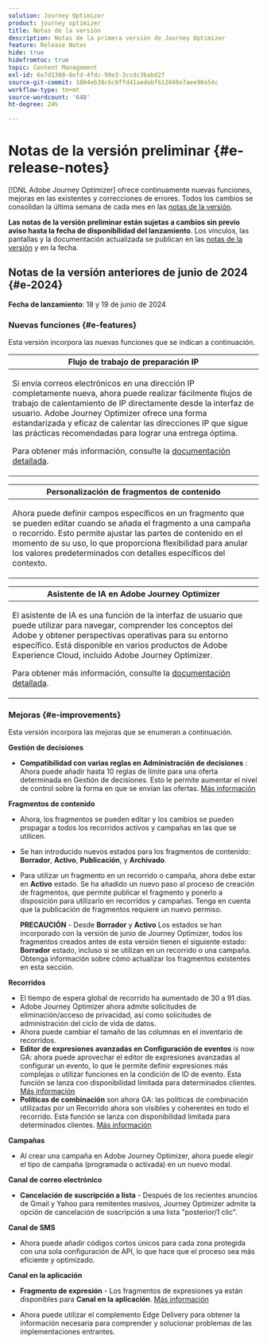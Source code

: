 ```yaml
---
solution: Journey Optimizer
product: journey optimizer
title: Notas de la versión
description: Notas de la primera versión de Journey Optimizer
feature: Release Notes
hide: true
hidefromtoc: true
topic: Content Management
exl-id: 6e7d1300-8efd-4fdc-90e3-3ccdc3babd2f
source-git-commit: 1804eb38c6c0ffd41aedebf612048e7aee90a54c
workflow-type: tm+mt
source-wordcount: '648'
ht-degree: 24%

---
```


# Notas de la versión preliminar {#e-release-notes}

[!DNL Adobe Journey Optimizer] ofrece continuamente nuevas funciones, mejoras en las existentes y correcciones de errores. Todos los cambios se consolidan la última semana de cada mes en las [notas de la versión](release-notes.md).

**Las notas de la versión preliminar están sujetas a cambios sin previo aviso hasta la fecha de disponibilidad del lanzamiento**. Los vínculos, las pantallas y la documentación actualizada se publican en las [notas de la versión](release-notes.md) y en la fecha.

## Notas de la versión anteriores de junio de 2024 {#e-2024}

**Fecha de lanzamiento**: 18 y 19 de junio de 2024

### Nuevas funciones {#e-features}

Esta versión incorpora las nuevas funciones que se indican a continuación.

<table>
<thead>
<tr>
<th><strong>Flujo de trabajo de preparación IP</strong><br/></th>
</tr>
</thead>
<tbody>
<tr>
<td>
<p>Si envía correos electrónicos en una dirección IP completamente nueva, ahora puede realizar fácilmente flujos de trabajo de calentamiento de IP directamente desde la interfaz de usuario. Adobe Journey Optimizer ofrece una forma estandarizada y eficaz de calentar las direcciones IP que sigue las prácticas recomendadas para lograr una entrega óptima.</p>
<p>Para obtener más información, consulte la <a href="../configuration/ip-warmup-gs.md">documentación detallada</a>.</p>
</td>
</tr>
</tbody>
</table>


<table>
<thead>
<tr>
<th><strong>Personalización de fragmentos de contenido</strong><br/></th>
</tr>
</thead>
<tbody>
<tr>
<td>
<p>Ahora puede definir campos específicos en un fragmento que se pueden editar cuando se añada el fragmento a una campaña o recorrido. Esto permite ajustar las partes de contenido en el momento de su uso, lo que proporciona flexibilidad para anular los valores predeterminados con detalles específicos del contexto.</p>
<!--p>For more information, refer to the <a href="../configuration/ip-warmup-gs.md">detailed documentation</a>.</p-->
</td>
</tr>
</tbody>
</table>


<table>
<thead>
<tr>
<th><strong>Asistente de IA en Adobe Journey Optimizer</strong><br/></th>
</tr>
</thead>
<tbody>
<tr>
<td>
<p>El asistente de IA es una función de la interfaz de usuario que puede utilizar para navegar, comprender los conceptos del Adobe y obtener perspectivas operativas para su entorno específico. Está disponible en varios productos de Adobe Experience Cloud, incluido Adobe Journey Optimizer.</p>
<p>Para obtener más información, consulte la <a href="../start/ai-assistant.md">documentación detallada</a>.</p>
</td>
</tr>
</tbody>
</table>


<!--table>
<thead>
<tr>
<th><strong>Reporting with Customer Journey Analytics (Beta)</strong><br/></th>
</tr>
</thead>
<tbody>
<tr>
<td>
<p>Journey Optimizer reporting is now fully integrated with Customer Journey Analytics capabilities, standardizing reporting across both platforms and improving data consistency and reliability. This seamless integration between Journey Optimizer and Customer Journey Analytics provides a clearer view of performance metrics, enabling users to make more informed decisions.</p>
</td>
</tr>
</tbody>
</table-->


<!--table>
<thead>
<tr>
<th><strong>Multilingual messages in journeys and campaigns  (Limited Availability)</strong><br/></th>
</tr>
</thead>
<tbody>
<tr>
<td>
<p>You can now effortlessly create content in multiple languages within a single campaign or journey. With this feature, you can switch between languages when editing your campaign or your journey, streamlining the entire editing process and improving your capability to efficiently manage multilingual content.</p>
</td>
</tr>
</tbody>
</table-->


<!--table>
<thead>
<tr>
<th><strong>Experimentation in journeys (Limited Availability)</strong><br/></th>
</tr>
</thead>
<tbody>
<tr>
<td>
<p>Already available in campaigns, Adobe Journey Optimizer now supports experiments in journeys. Experiments are randomized trials, which in the context of online testing, means that you expose some randomly selected users to a given variation of a message, and another randomly selected set of users to some other variation or treatment. After exposure, you can then measure the outcome metrics you are interested in, such as opens of emails, subscriptions, or purchases.</p>
</td>
</tr>
</tbody>
</table-->



<!--table>
<thead>
<tr>
<th><strong>Extended personalization data - Beta</strong><br/></th>
</tr>
</thead>
<tbody>
<tr>
<td>
<p>You can now lookup and fetch data values within Adobe Experience Platform datasets, and use these values to build conditions in Adobe Journey Optimizer. You can leverage data from a lookup dataset when a relationship has been defined using an attribute inside of an array of objects. You can specify non-profile enabled datasets for lookup. Once enabled, you can use a profile attribute as a join key to the specified dataset to retrive further data for personalization.</p>
<p>This capability is currently available as a public beta.</p>
</td>
</tr>
</tbody>
</table-->

### Mejoras {#e-improvements}

Esta versión incorpora las mejoras que se enumeran a continuación.


**Gestión de decisiones**

* **Compatibilidad con varias reglas en Administración de decisiones** : Ahora puede añadir hasta 10 reglas de límite para una oferta determinada en Gestión de decisiones. Esto le permite aumentar el nivel de control sobre la forma en que se envían las ofertas. [Más información](../offers/offer-library/add-constraints.md#capping)

<!--* **Audits** - The **Change log** tab allowing you to see all the changes that have been made to an offer or a decision has been removed. Changes related to offers and decisions can now be seen in the **Audits** menu. -->

**Fragmentos de contenido**

* Ahora, los fragmentos se pueden editar y los cambios se pueden propagar a todos los recorridos activos y campañas en las que se utilicen.
* Se han introducido nuevos estados para los fragmentos de contenido: **Borrador**, **Activo**, **Publicación**, y **Archivado**.
* Para utilizar un fragmento en un recorrido o campaña, ahora debe estar en **Activo** estado. Se ha añadido un nuevo paso al proceso de creación de fragmentos, que permite publicar el fragmento y ponerlo a disposición para utilizarlo en recorridos y campañas. Tenga en cuenta que la publicación de fragmentos requiere un nuevo permiso.

  **PRECAUCIÓN** - Desde **Borrador** y **Activo** Los estados se han incorporado con la versión de junio de Journey Optimizer, todos los fragmentos creados antes de esta versión tienen el siguiente estado: **Borrador** estado, incluso si se utilizan en un recorrido o una campaña. Obtenga información sobre cómo actualizar los fragmentos existentes en esta sección.

**Recorridos**

* El tiempo de espera global de recorrido ha aumentado de 30 a 91 días.
* Adobe Journey Optimizer ahora admite solicitudes de eliminación/acceso de privacidad, así como solicitudes de administración del ciclo de vida de datos.
* Ahora puede cambiar el tamaño de las columnas en el inventario de recorridos.
* **Editor de expresiones avanzadas en Configuración de eventos** is now GA: ahora puede aprovechar el editor de expresiones avanzadas al configurar un evento, lo que le permite definir expresiones más complejas o utilizar funciones en la condición de ID de evento. Esta función se lanza con disponibilidad limitada para determinados clientes. [Más información](../event/about-creating.md)
* **Políticas de combinación** son ahora GA: las políticas de combinación utilizadas por un Recorrido ahora son visibles y coherentes en todo el recorrido. Esta función se lanza con disponibilidad limitada para determinados clientes. [Más información](../building-journeys/journey-gs.md#merge-policies)



**Campañas**

* Al crear una campaña en Adobe Journey Optimizer, ahora puede elegir el tipo de campaña (programada o activada) en un nuevo modal.

**Canal de correo electrónico**

* **Cancelación de suscripción a lista** - Después de los recientes anuncios de Gmail y Yahoo para remitentes masivos, Journey Optimizer admite la opción de cancelación de suscripción a una lista &quot;posterior/1 clic&quot;. <!--Refer to the following pages: [Email opt-out management](../email/email-opt-out.md#unsubscribe-header) and [Configure email settings](../email/email-settings.md#list-unsubscribe)-->


**Canal de SMS**

* Ahora puede añadir códigos cortos únicos para cada zona protegida con una sola configuración de API, lo que hace que el proceso sea más eficiente y optimizado.
  <!--* You can now modify existing SMS configurations.-->

**Canal en la aplicación**

* **Fragmento de expresión** - Los fragmentos de expresiones ya están disponibles para **Canal en la aplicación**. [Más información](../personalization/use-expression-fragments.md)


* Ahora puede utilizar el complemento Edge Delivery para obtener la información necesaria para comprender y solucionar problemas de las implementaciones entrantes.


